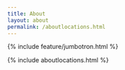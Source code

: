 ```yaml
---
title: About
layout: about
permalink: /aboutlocations.html
---
```

{% include feature/jumbotron.html %} 

{% include aboutlocations.html %}
